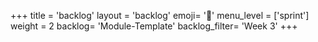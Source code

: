 +++
title = 'backlog'
layout = 'backlog'
emoji= '📝'
menu_level = ['sprint']
weight = 2
backlog= 'Module-Template'
backlog_filter= 'Week 3'
+++



